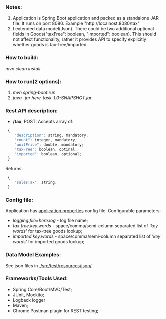 ### Notes:
1. Application is Spring Boot application and packed as a standalone JAR file.
   It runs on port 8080. Example "http://localhost:8080/tax"
2. I extended data model(Json). There could be two additional optional fields in Goods("taxFree": boolean, "imported": boolean). This should not affect functionality, rather it provides API to specify explicitly whether goods is tax-free/imported.

### How to build:
*mvn clean install*
### How to run(2 options):
1. *mvn spring-boot:run*
2. *java -jar here-task-1.0-SNAPSHOT.jar*

### Rest API description:
* **/tax**,  POST: Accepts array of:
```javascript
 {
    "description": string, mandatory;
    "count": integer, mandatory;
 	"unitPrice": double, mandatory;
 	"taxFree": boolean, optinal;
 	"imported": boolean, optional;
 }
```
Returns:
```javascript
 {
    "salesTax": string;
 }
```

### Config file:
Application has [application.properties](./src/main/resources/application.properties) config file.
Configurable parameters:
* *logging.file=here.log* - log file name;
* *tax.free.key.words* - space/comma/semi-column separated list of *'key words'* for tax-tree goods lookup;
* *imported.key.words* - space/comma/semi-column separated list of *'key words'* for imported goods lookup;

### Data Model Examples:
See json files in [./src/test/resources/json/](./src/test/resources/json/)

### Frameworks/Tools Used:
* Spring Core/Boot/MVC/Test;
* JUnit, Mockito;
* Logback logger
* Maven;
* Chrome Postman plugin for REST testing;